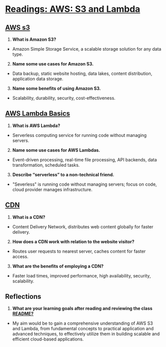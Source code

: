 # [Readings: AWS: S3 and Lambda](https://github.com/codefellows/seattle-code-javascript-401d59/tree/main/class-17)

## [AWS s3](https://aws.amazon.com/s3/)
1. **What is Amazon S3?**
* Amazon Simple Storage Service, a scalable storage solution for any data type.
2. **Name some use cases for Amazon S3.**
* Data backup, static website hosting, data lakes, content distribution, application data storage.
3. **Name some benefits of using Amazon S3.**
* Scalability, durability, security, cost-effectiveness.

## [AWS Lambda Basics](https://www.serverless.com/aws-lambda)
1. **What is AWS Lambda?** 
* Serverless computing service for running code without managing servers.
2. **Name some use cases for AWS Lambdas.**
* Event-driven processing, real-time file processing, API backends, data transformation, scheduled tasks.
3. **Describe “serverless” to a non-technical friend.**
*  "Severless" is running code without managing servers; focus on code, cloud provider manages infrastructure.

## [CDN](https://cyberhoot.com/cybrary/content-delivery-network-cdn/)
1. **What is a CDN?**
* Content Delivery Network, distributes web content globally for faster delivery.
2. **How does a CDN work with relation to the website visitor?**
* Routes user requests to nearest server, caches content for faster access.
3. **What are the benefits of employing a CDN?**
* Faster load times, improved performance, high availability, security, scalability.


## Reflections
1. **What are your learning goals after reading and reviewing the class [README?](https://codefellows.github.io/code-401-javascript-guide/curriculum/class-17/)**
*  My aim would be to gain a comprehensive understanding of AWS S3 and Lambda, from fundamental concepts to practical application and advanced techniques, to effectively utilize them in building scalable and efficient cloud-based applications.

